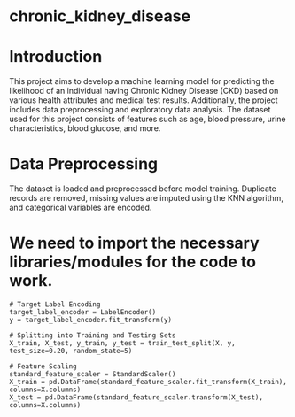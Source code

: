 # chronic_kidney_disease
# Introduction
This project aims to develop a machine learning model for predicting the likelihood of an individual having Chronic Kidney Disease (CKD) based on various health attributes and medical test results. Additionally, the project includes data preprocessing and exploratory data analysis. The dataset used for this project consists of features such as age, blood pressure, urine characteristics, blood glucose, and more.
# Data Preprocessing
The dataset is loaded and preprocessed before model training. Duplicate records are removed, missing values are imputed using the KNN algorithm, and categorical variables are encoded.
# We need to import the necessary libraries/modules for the code to work.
```
# Target Label Encoding
target_label_encoder = LabelEncoder()
y = target_label_encoder.fit_transform(y)

# Splitting into Training and Testing Sets
X_train, X_test, y_train, y_test = train_test_split(X, y, test_size=0.20, random_state=5)

# Feature Scaling
standard_feature_scaler = StandardScaler()
X_train = pd.DataFrame(standard_feature_scaler.fit_transform(X_train), columns=X.columns)
X_test = pd.DataFrame(standard_feature_scaler.transform(X_test), columns=X.columns)
```
